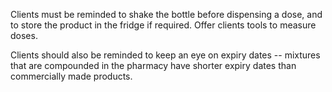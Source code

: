 Clients must be reminded to shake the bottle before dispensing a dose, and to store the product in the fridge if required. Offer clients tools to measure doses.

Clients should also be reminded to keep an eye on expiry dates -- mixtures that are compounded in the pharmacy have shorter expiry dates than commercially made products.
